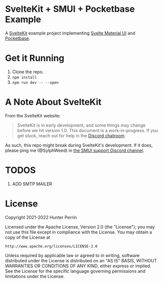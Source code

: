 # SvelteKit + SMUI + Pocketbase Example

A [SvelteKit](https://kit.svelte.dev/) example project implementing [Svelte Material UI](https://github.com/hperrin/svelte-material-ui) and [Pocketbase](https://pocketbase.io/).

# Get it Running

1. Clone the repo.
2. `npm install`
3. `npm run dev -- --open`

# A Note About SvelteKit

From the SvelteKit website:

> SvelteKit is in early development, and some things may change before we hit version 1.0. This document is a work-in-progress. If you get stuck, reach out for help in the [Discord chatroom](https://svelte.dev/chat).

As such, this repo might break during SvelteKit's development. If it does, please ping me (@SylphWeed) in [the SMUI support Discord channel](https://discord.gg/aFzmkrmg9P).

# TODOS
1. ADD SMTP MAILER


# License

Copyright 2021-2022 Hunter Perrin

Licensed under the Apache License, Version 2.0 (the "License");
you may not use this file except in compliance with the License.
You may obtain a copy of the License at

    http://www.apache.org/licenses/LICENSE-2.0

Unless required by applicable law or agreed to in writing, software
distributed under the License is distributed on an "AS IS" BASIS,
WITHOUT WARRANTIES OR CONDITIONS OF ANY KIND, either express or implied.
See the License for the specific language governing permissions and
limitations under the License.
